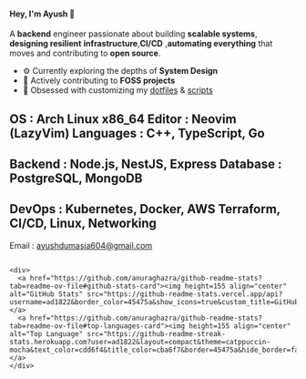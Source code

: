 #### Hey, I'm Ayush 👋

A **backend** engineer passionate about building **scalable systems**, **designing resilient** **infrastructure**,**CI/CD** ,**automating everything** that moves and contributing to **open source**.

- ⚙️ Currently exploring the depths of **System Design**
- 🔨 Actively contributing to **FOSS projects**
- 🐧 Obsessed with customizing my [dotfiles](https://github.com/ad1822/hyprdots) & [scripts](https://github.com/ad1822/dotsh)




<!-- ![alt text](assests/final.png) -->
<!-- ```
⠀⠀⠀⠀⠀⠀⠀⠀⠀⠀⠀⠀⠀⣸⣇⠀⠀⠀⠀⠀⠀⠀⠀⠀⠀⠀⠀⠀      OS:           Arch Linux x86_64
⠀⠀⠀⠀⠀⠀⠀⠀⠀⠀⠀⠀⢰⣿⣿⡆⠀⠀⠀⠀⠀⠀⠀⠀⠀⠀⠀⠀      Editor:       Neovim (LazyVim)
⠀⠀⠀⠀⠀⠀⠀⠀⠀⠀⠀⢠⣿⣿⣿⣿⡄⠀⠀⠀⠀⠀⠀⠀⠀⠀⠀⠀      Languages:    C++, TypeScript, Golang
⠀⠀⠀⠀⠀⠀⠀⠀⠀⠀⠀⢿⣿⣿⣿⣿⣿⡄⠀⠀⠀⠀⠀⠀⠀⠀⠀⠀
⠀⠀⠀⠀⠀⠀⠀⠀⠀⢀⣷⣤⣙⢻⣿⣿⣿⣿⡀⠀⠀⠀⠀⠀⠀⠀⠀⠀      ---------------------------------------------------
⠀⠀⠀⠀⠀⠀⠀⠀⢀⣿⣿⣿⣿⣿⣿⣿⣿⣿⣿⡀⠀⠀⠀⠀⠀⠀⠀⠀
⠀⠀⠀⠀⠀⠀⠀⢠⣾⣿⣿⣿⣿⣿⣿⣿⣿⣿⣿⣷⡄⠀⠀⠀⠀⠀⠀⠀      Development:  Node, Nest, Express, Postgres, MongoDB
⠀⠀⠀⠀⠀⠀⢠⣿⣿⣿⣿⣿⡿⠛⠛⠿⣿⣿⣿⣿⣿⡄⠀⠀⠀⠀⠀⠀      DevOps:       Kubernetes, AWS,Docker, CI/CD, Networking, Linux,Terraform
⠀⠀⠀⠀⠀⢠⣿⣿⣿⣿⣿⠏⠀⠀⠀⠀⠙⣿⣿⣿⣿⣿⡄⠀⠀⠀⠀⠀
⠀⠀⠀⠀⣰⣿⣿⣿⣿⣿⣿⠀⠀⠀⠀⠀⠀⢿⣿⣿⣿⣿⠿⣆⠀⠀⠀⠀      ---------------------------------------------------
⠀⠀⠀⣴⣿⣿⣿⣿⣿⣿⣿⠀⠀⠀⠀⠀⠀⣿⣿⣿⣿⣿⣷⣦⡀⠀⠀⠀
⠀⢀⣾⣿⣿⠿⠟⠛⠋⠉⠉⠀⠀⠀⠀⠀⠀⠉⠉⠙⠛⠻⠿⣿⣿⣷⡀⠀      Mail:         ayushdumasia00@gmai.com
⣠⠟⠋⠁⠀⠀⠀⠀⠀⠀⠀⠀⠀⠀⠀⠀⠀⠀⠀⠀⠀⠀⠀⠀⠈⠙⠻⣄

``` -->

   OS         : Arch Linux x86_64
   Editor     : Neovim (LazyVim)
   Languages  : C++, TypeScript, Go
   -------------------------------------------
   Backend    : Node.js, NestJS, Express
   Database   : PostgreSQL, MongoDB
   -------------------------------------------
   DevOps     : Kubernetes, Docker, AWS
               Terraform, CI/CD, Linux, Networking
   -------------------------------------------
   Email      : ayushdumasia604@gmail.com


```

<div>
  <a href="https://github.com/anuraghazra/github-readme-stats?tab=readme-ov-file#github-stats-card"><img height=155 align="center" alt="GitHub Stats" src="https://github-readme-stats.vercel.app/api?username=ad1822&border_color=45475a&show_icons=true&custom_title=GitHub+Statistics&title_color=cba6f7&theme=catppuccin_mocha&hide_border=false"/></a>
  <a href="https://github.com/anuraghazra/github-readme-stats?tab=readme-ov-file#top-languages-card"><img height=155 align="center" alt="Top Language" src="https://github-readme-streak-stats.herokuapp.com?user=ad1822&layout=compact&theme=catppuccin-mocha&text_color=cdd6f4&title_color=cba6f7&border=45475a&hide_border=false"/></a>
</div>
